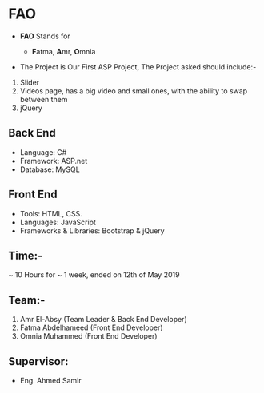# FAO

* **FAO** Stands for
  - **F**atma, **A**mr, **O**mnia

* The Project is Our First ASP Project, The Project asked should include:-
1. Slider
2. Videos page, has a big video and small ones, with the ability to swap between them
3. jQuery

## Back End
- Language: C#
- Framework: ASP.net
- Database: MySQL

## Front End
- Tools: HTML, CSS.
- Languages: JavaScript
- Frameworks & Libraries: Bootstrap & jQuery


## Time:-
~ 10 Hours for ~ 1 week, ended on 12th of May 2019

## Team:- 
1. Amr El-Absy (Team Leader & Back End Developer)
2. Fatma Abdelhameed (Front End Developer)
3. Omnia Muhammed (Front End Developer)

## Supervisor:
- Eng. Ahmed Samir

